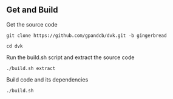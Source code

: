 Get and Build
------------

Get the source code

    git clone https://github.com/gpandcb/dvk.git -b gingerbread

    cd dvk

Run the build.sh script and extract the source code

    ./build.sh extract

Build code and its dependencies

    ./build.sh
